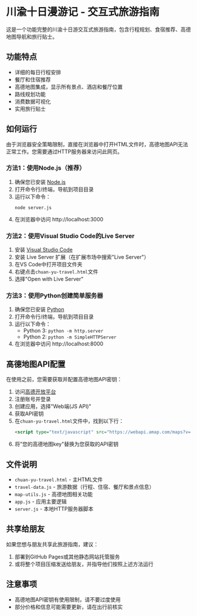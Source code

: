 # 川渝十日漫游记 - 交互式旅游指南

这是一个功能完整的川渝十日游交互式旅游指南，包含行程规划、食宿推荐、高德地图导航和旅行贴士。

## 功能特点

- 详细的每日行程安排
- 餐厅和住宿推荐
- 高德地图集成，显示所有景点、酒店和餐厅位置
- 路线规划功能
- 消费数据可视化
- 实用旅行贴士

## 如何运行

由于浏览器安全策略限制，直接在浏览器中打开HTML文件时，高德地图API无法正常工作。您需要通过HTTP服务器来访问此网页。

### 方法1：使用Node.js（推荐）

1. 确保您已安装 [Node.js](https://nodejs.org/)
2. 打开命令行/终端，导航到项目目录
3. 运行以下命令：
   ```
   node server.js
   ```
4. 在浏览器中访问 http://localhost:3000

### 方法2：使用Visual Studio Code的Live Server

1. 安装 [Visual Studio Code](https://code.visualstudio.com/)
2. 安装 Live Server 扩展（在扩展市场中搜索"Live Server"）
3. 在VS Code中打开项目文件夹
4. 右键点击`chuan-yu-travel.html`文件
5. 选择"Open with Live Server"

### 方法3：使用Python创建简单服务器

1. 确保您已安装 [Python](https://www.python.org/)
2. 打开命令行/终端，导航到项目目录
3. 运行以下命令：
   - Python 3: `python -m http.server`
   - Python 2: `python -m SimpleHTTPServer`
4. 在浏览器中访问 http://localhost:8000

## 高德地图API配置

在使用之前，您需要获取并配置高德地图API密钥：

1. 访问[高德开放平台](https://lbs.amap.com/)
2. 注册账号并登录
3. 创建应用，选择"Web端(JS API)"
4. 获取API密钥
5. 在`chuan-yu-travel.html`文件中，找到以下行：
   ```html
   <script type="text/javascript" src="https://webapi.amap.com/maps?v=2.0&key=您的高德地图key"></script>
   ```
6. 将"您的高德地图key"替换为您获取的API密钥

## 文件说明

- `chuan-yu-travel.html` - 主HTML文件
- `travel-data.js` - 旅游数据（行程、住宿、餐厅和景点信息）
- `map-utils.js` - 高德地图相关功能
- `app.js` - 应用主要逻辑
- `server.js` - 本地HTTP服务器脚本

## 共享给朋友

如果您想与朋友共享此旅游指南，建议：

1. 部署到GitHub Pages或其他静态网站托管服务
2. 或将整个项目压缩发送给朋友，并指导他们按照上述方法运行

## 注意事项

- 高德地图API密钥有使用限制，请不要过度使用
- 部分价格和信息可能需要更新，请在出行前核实 